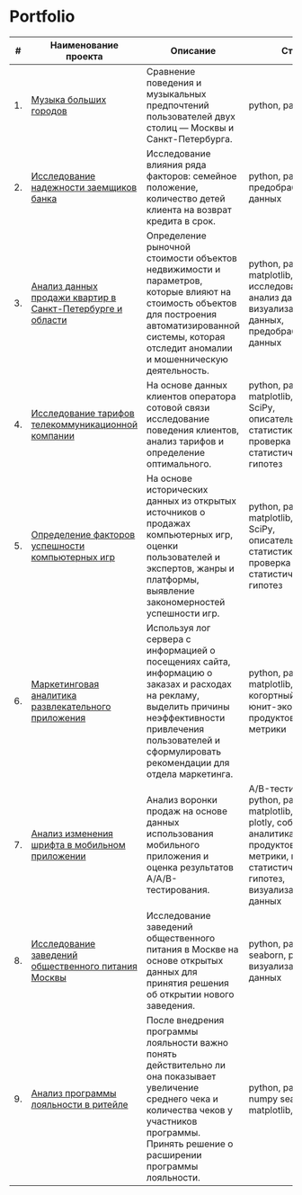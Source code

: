 # Portfolio


| #    | Наименование проекта                | Описание                                                     | Стек                                                         |
| ---- | ------------------------------------------------------------ | ------------------------------------------------------------ | ------------------------------------------------------------ |
| 1.   | [Музыка больших городов](https://github.com/annaberezhneva/Portfolio/tree/main/Yandex%20music%20project) | Сравнение поведения и музыкальных предпочтений пользователей двух столиц — Москвы и Санкт-Петербурга. | python, pandas       |
| 2.   | [Исследование надежности заемщиков банка](https://github.com/annaberezhneva/Portfolio/tree/main/Bank%20credit%20department%20project) | Исследование влияния ряда факторов: семейное положение, количество детей клиента на возврат кредита в срок. | python, pandas, предобработка данных |
| 3.   | [Анализ данных продажи квартир в Санкт-Петербурге и области](https://github.com/annaberezhneva/Portfolio/tree/main/Real%20estate%20project) | Определение рыночной стоимости объектов недвижимости и параметров, которые влияют на стоимость объектов для построения автоматизированной системы, которая отследит аномалии и мошенническую деятельность.             | python, pandas, matplotlib, исследовательский анализ данных, визуализация данных, предобработка данных |
| 4.   | [Исследование тарифов телекоммуникационной компании](https://github.com/annaberezhneva/Portfolio/tree/main/Mobile%20operator%20project) | На основе данных клиентов оператора сотовой связи исследование поведения клиентов,  анализ тарифов и определение оптимального.             | python, pandas, matplotlib, NumPy, SciPy, описательная статистика, проверка статистических гипотез |
| 5.   | [Определение факторов успешности компьютерных игр](https://github.com/annaberezhneva/Portfolio/tree/main/Computer%20games%20store%20project) | На основе исторических данных из открытых источников о продажах компьютерных игр, оценки пользователей и экспертов, жанры и платформы, выявление закономерностей успешности игр.             | python, pandas, matplotlib, NumPy, SciPy, описательная статистика, проверка статистических гипотез |
| 6.   | [Маркетинговая аналитика развлекательного приложения](https://github.com/annaberezhneva/Portfolio/tree/main/Marketing%20analitics%20for%20mobile%20app) | Используя лог сервера с информацией о посещениях сайта, информацию о заказах и расходах на рекламу, выделить причины неэффективности привлечения пользователей и сформулировать рекомендации для отдела маркетинга.             | python, pandas, matplotlib, seaborn, когортный анализ, юнит-экономика, продуктовые метрики |
| 7.   | [Анализ изменения шрифта в мобильном приложении](https://github.com/annaberezhneva/Portfolio/tree/main/Grocery%20store%20app%20project) | Анализ воронки продаж на основе данных использования мобильного приложения и оценка результатов A/A/B-тестирования.             | A/B-тестирование, python, pandas, matplotlib, seaborn, plotly, событийная аналитика, продуктовые метрики, проверка статистических гипотез, визуализация данных |
| 8.   | [Исследование заведений общественного питания Москвы](https://github.com/annaberezhneva/Portfolio/tree/main/Restaurants%20in%20Moscow%20project) | Исследование заведений общественного питания в Москве на основе открытых данных для принятия решения об открытии нового заведения.             | python, pandas, seaborn, plotly, визуализация данных |
| 9.   | [Анализ программы лояльности в ритейле](https://github.com/annaberezhneva/Portfolio/tree/main/Retail%20project) | После внедрения программы лояльности важно понять действительно ли она показывает увеличение среднего чека и количества чеков у участников программы. Принять решение о расширении программы лояльности.             | python, pandas numpy seaborn, matplotlib, scipy |
